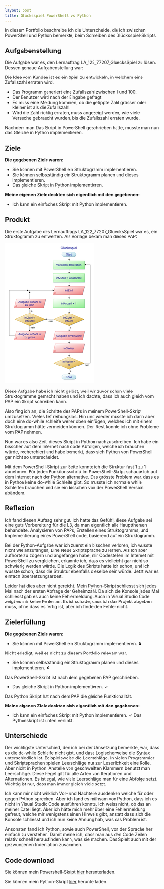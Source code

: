 ```yaml
---
layout: post
title: Glücksspiel PowerShell vs Python
---
```


In diesem Portfolio beschreibe ich die Unterscheide, die ich zwischen PowerShell und Python bemerkte, beim Schreiben des Glücksspiel-Skripts
<!--break-->

## Aufgabenstellung

Die Aufgabe war es, den Lernauftrag LA_122_77207_GluecksSpiel zu lösen. Dessen genaue Aufgabenstellung war:

Die Idee vom Kunden ist es ein Spiel zu entwickeln, in welchem eine Zufallszahl erraten wird.

- Das Programm generiert eine Zufallszahl zwischen 1 und 100.
- Der Benutzer wird nach der Eingabe gefragt
- Es muss eine Meldung kommen, ob die getippte Zahl grösser oder kleiner ist als die Zufallszahl.
- Wird die Zahl richtig erraten, muss angezeigt werden, wie viele Versuche gebraucht wurden, bis die Zufallszahl erraten wurde.

Nachdem man Das Skript in PowerShell geschrieben hatte, musste man nun das Gleiche in Python implementieren. 

## Ziele

**Die gegebenen Ziele waren:**

- Sie können mit PowerShell ein Struktogramm implementieren.
- Sie können selbstständig ein Struktogramm planen und dieses implementieren.
- Das gleiche Skript in Python implementieren.

**Meine eigenen Ziele deckten sich eigentlich mit den gegebenen:**

- Ich kann ein einfaches Skript mit Python implementieren.

## Produkt

Die erste Aufgabe des Lernauftrags LA_122_77207_GluecksSpiel war es, ein Struktogramm zu entwerfen. Als Vorlage bekam man dieses PAP:

![PAP Gluecksspiel](Gluecksspiel-Powershell-vs-Python/images/Picture1.png)

Diese Aufgabe habe ich nicht gelöst, weil wir zuvor schon viele Struktogramme gemacht haben und ich dachte, dass ich auch gleich vom PAP ein Skript schreiben kann.

Also fing ich an, die Schritte des PAPs in meinem PowerShell-Skript umzusetzen. Vieles lief reibungslos. Hin und wieder musste ich dann aber doch eine do-while schleife weiter oben einfügen, welches ich mit einem Struktogramm hätte vermeiden können. Den Rest konnte ich ohne Probleme vom PAP nehmen.

Nun war es also Zeit, dieses Skript in Python nachzuschreiben. Ich habe ein bisschen auf dem Internet nach code Abfolgen, welche ich brauchen würde, recherchiert und habe bemerkt, dass sich Python von PowerShell gar nicht so unterscheidet.

Mit dem PowerShell-Skript zur Seite konnte ich die Struktur fast 1 zu 1 abnehmen. Für jeden Funktionsschritt im PowerShell-Skript schaute ich auf dem Internet nach der Python alternative. Das grösste Problem war, dass es in Python keine do-while Schleife gibt. So musste ich normale while Schleifen brauchen und sie ein bisschen von der PowerShell Version abändern.

## Reflexion

Ich fand diesen Auftrag sehr gut. Ich hatte das Gefühl, diese Aufgabe sei eine gute Vorbereitung für die LB, da man eigentlich alle Hauptthemen behandelte. Analysieren von PAPs, Erstellen eines Struktogramms, und Implementierung eines PowerShell code, basierend auf ein Struktogramm. 

Bei der Python-Aufgabe war ich zuerst ein bisschen verloren, ich wusste nicht wie anzufangen, Eine Neue Skriptsprache zu lernen. Als ich aber aufhörte zu zögern und angefangen habe, mir Codestellen im Internet mit PowerShell zu vergleichen, erkannte ich, dass es vielleicht gar nicht so schwierig werden würde. Die Logik des Skripts hatte ich schon, und ich wusste schon, dass die Struktur ebenfalls dieselbe sein würde. Jetzt war es einfach Übersetzungsarbeit.

Leider hat dies aber nicht gereicht. Mein Python-Skript schliesst sich jedes Mal nach der ersten Abfrage der Geheimzahl. Da sich die Konsole jedes Mal schliesst gab es auch keine Fehlermeldung. Auch in Visual Studio Code zeigt es mir keine Fehler an. Es ist schade, dass ich das Projekt abgeben muss, ohne dass es fertig ist, aber ich finde den Fehler nicht.

## Zielerfüllung

**Die gegebenen Ziele waren:**

- Sie können mit PowerShell ein Struktogramm implementieren. ✘

Nicht erledigt, weil es nicht zu diesem Portfolio relevant war.

- Sie können selbstständig ein Struktogramm planen und dieses implementieren. ✘

Das PowerShell-Skript ist nach dem gegebenen PAP geschrieben.

- Das gleiche Skript in Python implementieren. ✓

Das Python Skript hat nach dem PAP die gleiche Funktionalität.


**Meine eigenen Ziele deckten sich eigentlich mit den gegebenen:**

- Ich kann ein einfaches Skript mit Python implementieren. ✓
Das Pythonskript ist unten verlinkt.

## Unterschiede

Der wichtigste Unterschied, den ich bei der Umsetzung bemerkte, war, dass es die do-while Schleife nicht gibt, und dass Logischerweise die Syntax unterschiedlich ist. Beispielsweise die Leerschläge. In vielen Programmier- und Skriptsprachen spielen Leerschläge nur zur Leserlichkeit eine Rolle. Aber nicht in Python. Anstelle von geschweiften Klammern benutzt man Leerschläge. Diese Regel gilt für alle Arten von Iterationen und Alternationen. Es ist egal, wie viele Leerschläge man für eine Abfolge setzt. Wichtig ist nur, dass man immer gleich viele setzt.

Ich kann mir nicht wirklich Vor- und Nachteile ausdenken welche für oder gegen Python sprechen. Aber ich fand es mühsam von Python, dass ich es nicht in Visual Studio Code ausführen konnte. Ich weiss nicht, ob das an meiner Datei liegt. Aber ich hätte mich mehr über eine Fehlermeldung gefreut, welche mir wenigstens einen Hinweis gibt, anstatt dass sich die Konsole schliesst und ich nun keine Ahnung hab, was das Problem ist.

Ansonsten fand ich Python, sowie auch PowerShell, von der Sprache her einfach zu verstehen. Damit meine ich, dass man aus den Code Zeilen relativ schnell herausfinden kann, was sie machen. Das Spielt auch mit der gezwungenen Indentation zusammen. 

## Code download

Sie können mein Powershell-Skript <a href="Gluecksspiel-Powershell-vs-Python/files/Gluecksspiel.ps1" download>hier</a> herunterladen.

Sie können mein Python-Skript <a href="Gluecksspiel-Powershell-vs-Python/files/Gluecksspiel.py" download>hier</a> herunterladen.
